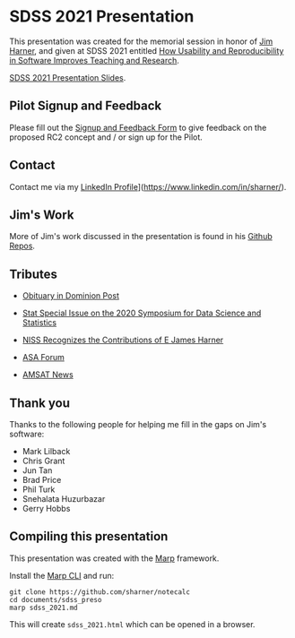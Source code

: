 # SDSS 2021 Presentation

This presentation was created for the memorial session in honor of [Jim Harner](https://stat.wvu.edu/Faculty/jharner.html), and given at SDSS 2021 entitled [How Usability and Reproducibility in Software Improves Teaching and Research](https://ww2.amstat.org/meetings/sdss/2021/onlineprogram/AbstractDetails.cfm?AbstractID=309853).

[SDSS 2021 Presentation Slides](https://sharner.github.io/notecalc/).

## Pilot Signup and Feedback

Please fill out the [Signup and Feedback Form](https://forms.gle/9SCse7dwZFsenEEt7) to give feedback on the proposed RC2 concept and / or sign up for the Pilot.

## Contact

Contact me via my [LinkedIn Profile]([)](https://www.linkedin.com/in/sharner/).

## Jim's Work

More of Jim's work discussed in the presentation is found in his [Github Repos](https://github.com/jharner).

## Tributes

* [Obituary in Dominion Post](https://www.dominionpost.com/2021/02/13/james-harner/)

* [Stat Special Issue on the 2020 Symposium for Data Science and Statistics](https://onlinelibrary.wiley.com/doi/toc/10.1002/(ISSN)2049-1573.sdss)

* [NISS Recognizes the Contributions of E James Harner](https://www.niss.org/news/niss-recognizes-contributions-e-james-harner-february-15-2021)

* [ASA Forum](https://community.amstat.org/communities/community-home/digestviewer/viewthread?MessageKey=2ff64c11-79fb-43ac-9588-a218904d390f&CommunityKey=6b2d607a-e31f-4f19-8357-020a8631b999&tab=digestviewer#bm2ff64c11-79fb-43ac-9588-a218904d390f)

* [AMSAT News](https://magazine.amstat.org/blog/2021/04/01/obitsapril21/)


## Thank you

Thanks to the following people for helping me fill in the gaps on Jim's software:

* Mark Lilback
* Chris Grant
* Jun Tan
* Brad Price
* Phil Turk
* Snehalata Huzurbazar
* Gerry Hobbs

## Compiling this presentation

This presentation was created with the [Marp]() framework.

Install the [Marp CLI](https://github.com/marp-team/marp-cli/blob/main/README.md) and run:

```{sh}
git clone https://github.com/sharner/notecalc
cd documents/sdss_preso
marp sdss_2021.md
```

This will create `sdss_2021.html` which can be opened in a browser.